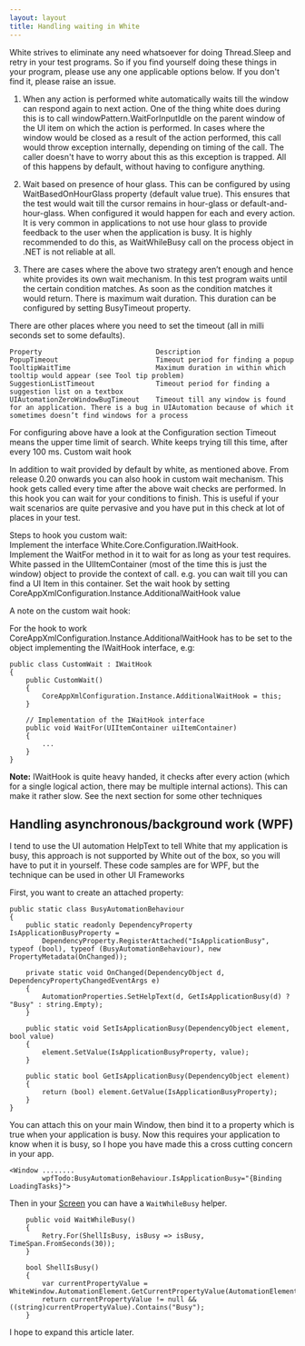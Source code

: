 ```yaml
---
layout: layout
title: Handling waiting in White
---
```


White strives to eliminate any need whatsoever for doing Thread.Sleep and retry in your test programs. So if you find yourself doing these things in your program, please use any one applicable options below. If you don't find it, please raise an issue.

1. When any action is performed white automatically waits till the window can respond again to next action. One of the thing white does during this is to call windowPattern.WaitForInputIdle on the parent window of the UI item on which the action is performed. In cases where the window would be closed as a result of the action performed, this call would throw exception internally, depending on timing of the call. The caller doesn't have to worry about this as this exception is trapped.
All of this happens by default, without having to configure anything.

2. Wait based on presence of hour glass. This can be configured by using WaitBasedOnHourGlass property (default value true). This ensures that the test would wait till the cursor remains in hour-glass or default-and-hour-glass. When configured it would happen for each and every action. It is very common in applications to not use hour glass to provide feedback to the user when the application is busy. It is highly recommended to do this, as WaitWhileBusy call on the process object in .NET is not reliable at all.

3. There are cases where the above two strategy aren’t enough and hence white provides its own wait mechanism. In this test program waits until the certain condition matches. As soon as the condition matches it would return. There is maximum wait duration. This duration can be configured by setting BusyTimeout property.

There are other places where you need to set the timeout (all in milli seconds set to some defaults).

    Property                            Description  
    PopupTimeout                        Timeout period for finding a popup  
    TooltipWaitTime                     Maximum duration in within which tooltip would appear (see Tool tip problem)  
    SuggestionListTimeout               Timeout period for finding a suggestion list on a textbox  
    UIAutomationZeroWindowBugTimeout    Timeout till any window is found for an application. There is a bug in UIAutomation because of which it sometimes doesn’t find windows for a process  

For configuring above have a look at the Configuration section
Timeout means the upper time limit of search. White keeps trying till this time, after every 100 ms.
Custom wait hook

In addition to wait provided by default by white, as mentioned above. From release 0.20 onwards you can also hook in custom wait mechanism. This hook gets called every time after the above wait checks are performed. In this hook you can wait for your conditions to finish. This is useful if your wait scenarios are quite pervasive and you have put in this check at lot of places in your test.

Steps to hook you custom wait:  
Implement the interface White.Core.Configuration.IWaitHook.  
Implement the WaitFor method in it to wait for as long as your test requires. White passed in the UIItemContainer (most of the time this is just the window) object to provide the context of call. e.g. you can wait till you can find a UI Item in this container.
Set the wait hook by setting CoreAppXmlConfiguration.Instance.AdditionalWaitHook value

A note on the custom wait hook:

For the hook to work CoreAppXmlConfiguration.Instance.AdditionalWaitHook has to be set to the object implementing the IWaitHook interface, e.g:

	public class CustomWait : IWaitHook
	{
		public CustomWait()
		{
			CoreAppXmlConfiguration.Instance.AdditionalWaitHook = this;
		}
		
		// Implementation of the IWaitHook interface
		public void WaitFor(UIItemContainer uiItemContainer)
		{
			...
		}
	}

**Note:** IWaitHook is quite heavy handed, it checks after every action (which for a single logical action, there may be multiple internal actions). This can make it rather slow. See the next section for some other techniques

## Handling asynchronous/background work (WPF)
I tend to use the UI automation HelpText to tell White that my application is busy, this approach is not supported by White out of the box, so you will have to put it in yourself. These code samples are for WPF, but the technique can be used in other UI Frameworks

First, you want to create an attached property:

    public static class BusyAutomationBehaviour
    {
        public static readonly DependencyProperty IsApplicationBusyProperty =
            DependencyProperty.RegisterAttached("IsApplicationBusy", typeof (bool), typeof (BusyAutomationBehaviour), new PropertyMetadata(OnChanged));

        private static void OnChanged(DependencyObject d, DependencyPropertyChangedEventArgs e)
        {
            AutomationProperties.SetHelpText(d, GetIsApplicationBusy(d) ? "Busy" : string.Empty);           
        }

        public static void SetIsApplicationBusy(DependencyObject element, bool value)
        {
            element.SetValue(IsApplicationBusyProperty, value);
        }

        public static bool GetIsApplicationBusy(DependencyObject element)
        {
            return (bool) element.GetValue(IsApplicationBusyProperty);
        }
    }

You can attach this on your main Window, then bind it to a property which is true when your application is busy. Now this requires your application to know when it is busy, so I hope you have made this a cross cutting concern in your app.

    <Window ........
            wpfTodo:BusyAutomationBehaviour.IsApplicationBusy="{Binding LoadingTasks}">

Then in your [Screen](wiki\ScreenPattern) you can have a `WaitWhileBusy` helper.

        public void WaitWhileBusy()
        {
            Retry.For(ShellIsBusy, isBusy => isBusy, TimeSpan.FromSeconds(30));
        }

        bool ShellIsBusy()
        {
            var currentPropertyValue = WhiteWindow.AutomationElement.GetCurrentPropertyValue(AutomationElement.HelpTextProperty);
            return currentPropertyValue != null && ((string)currentPropertyValue).Contains("Busy");
        }

I hope to expand this article later.